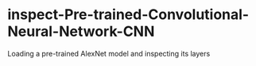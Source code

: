 # inspect-Pre-trained-Convolutional-Neural-Network-CNN
Loading a pre-trained AlexNet model and inspecting its layers
